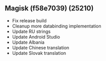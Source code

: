 ## Magisk (f58e7039) (25210)

- Fix release build
- Cleanup more databinding implementation
- Update RU strings
- Update Android Studio
- Update Albania
- Update Chinese translation
- Update Slovak translation
